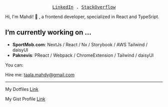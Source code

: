 <p align="center">
  <samp>
    <a href="https://www.linkedin.com/in/mahditaala/">LinkedIn</a> .
    <a href="https://stackoverflow.com/users/7044123/mahdi-taala">StackOverflow</a>
  </samp>
</p>


Hi, I'm Mahdi! 👋 , a frontend developer, specialized in React and TypeSript.

## I’m currently working on ...
- **SportMob.com**: NextJs / React / Nx / Storybook / AWS Tailwind / daisyUI
- **Paknevis**: PReact / Webpack / ChromeExtension / Tailwind / daisyUI 

You can:

Hire me: taala.mahdy@gmail.com

----------
My Dotfiles [Link](https://github.com/MahdiTa97/dotfiles)

My Gist Profile [Link](https://gist.github.com/MahdiTa97)
